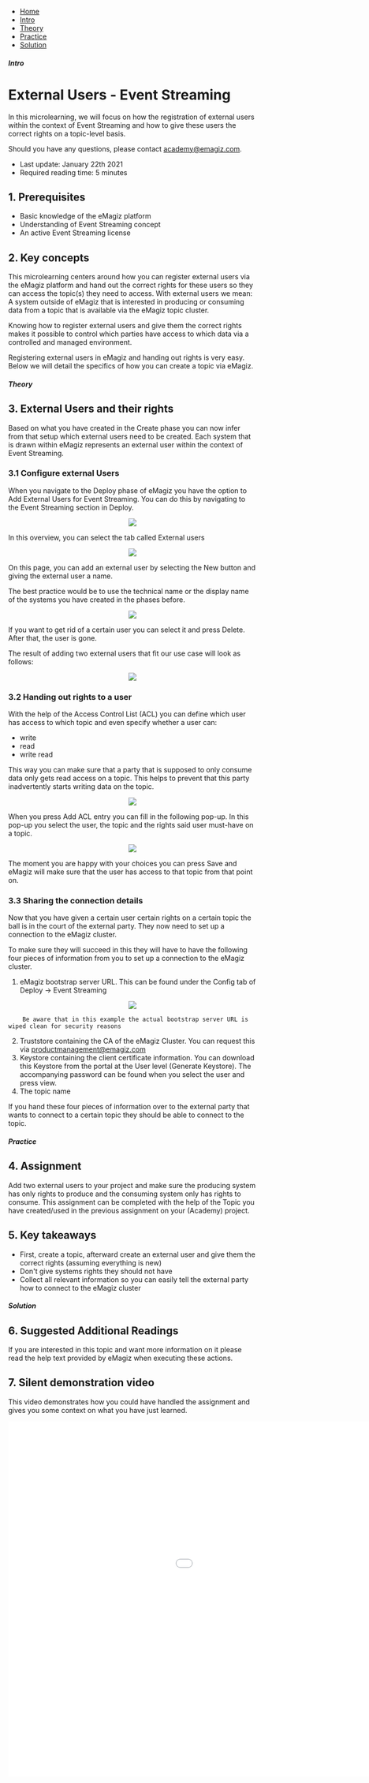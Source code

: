 <div class="ez-academy">
	<div class="ez-academy__body">
		<main class="micro-learning">
		<ul class="doc-nav">
			<li class="doc-nav__item"><a href="../../docs/microlearning/crashcourse-eventstreaming-index" class="doc-nav__link">Home</a></li>
			<li class="doc-nav__item"><a href="#intro" class="doc-nav__link">Intro</a></li>
			<li class="doc-nav__item"><a href="#theory" class="doc-nav__link">Theory</a></li>
			<li class="doc-nav__item"><a href="#practice" class="doc-nav__link">Practice</a></li>
			<li class="doc-nav__item"><a href="#solution" class="doc-nav__link">Solution</a></li>
		</ul>

<div class="doc">

##### Intro

# External Users - Event Streaming

In this microlearning, we will focus on how the registration of external users within the context of Event Streaming and how to give these users the correct rights on a topic-level basis.

Should you have any questions, please contact academy@emagiz.com.

- Last update: January 22th 2021
- Required reading time: 5 minutes

## 1. Prerequisites
- Basic knowledge of the eMagiz platform
- Understanding of Event Streaming concept
- An active Event Streaming license

## 2. Key concepts
This microlearning centers around how you can register external users via the eMagiz platform and hand out the correct rights for these users so they can access the topic(s) they need to access.
With external users we mean: A system outside of eMagiz that is interested in producing or consuming data from a topic that is available via the eMagiz topic cluster.

Knowing how to register external users and give them the correct rights makes it possible to control which parties have access to which data via a controlled and managed environment.

Registering external users in eMagiz and handing out rights is very easy. Below we will detail the specifics of how you can create a topic via eMagiz.

##### Theory

## 3. External Users and their rights

Based on what you have created in the Create phase you can now infer from that setup which external users need to be created. 
Each system that is drawn within eMagiz represents an external user within the context of Event Streaming.

### 3.1 Configure external Users

When you navigate to the Deploy phase of eMagiz you have the option to Add External Users for Event Streaming. You can do this by navigating to the Event Streaming section in Deploy.

<p align="center"><img src="../../img/microlearning/crashcourse-eventstreaming-create-your-topic--es-deploy-event-streaming-config.png"></p>

In this overview, you can select the tab called External users

<p align="center"><img src="../../img/microlearning/crashcourse-eventstreaming-external-users-es--es-deploy-event-streaming-external-users-config.png"></p>

On this page, you can add an external user by selecting the New button and giving the external user a name. 

The best practice would be to use the technical name or the display name of the systems you have created in the phases before.

<p align="center"><img src="../../img/microlearning/crashcourse-eventstreaming-external-users-es--es-deploy-event-streaming-external-users-config-pop-up-filled-in.png"></p>

If you want to get rid of a certain user you can select it and press Delete. After that, the user is gone.

The result of adding two external users that fit our use case will look as follows:

<p align="center"><img src="../../img/microlearning/crashcourse-eventstreaming-external-users-es--es-deploy-event-streaming-external-users-config-result.png"></p>

### 3.2 Handing out rights to a user

With the help of the Access Control List (ACL) you can define which user has access to which topic and even specify whether a user can:

- write
- read
- write read

This way you can make sure that a party that is supposed to only consume data only gets read access on a topic. This helps to prevent that this party inadvertently starts writing data on the topic.

<p align="center"><img src="../../img/microlearning/crashcourse-eventstreaming-external-users-es--es-deploy-event-streaming-acl-config.png"></p>

When you press Add ACL entry you can fill in the following pop-up. In this pop-up you select the user, the topic and the rights said user must-have on a topic.

<p align="center"><img src="../../img/microlearning/crashcourse-eventstreaming-external-users-es--es-deploy-event-streaming-acl-config-pop-up.png"></p>

The moment you are happy with your choices you can press Save and eMagiz will make sure that the user has access to that topic from that point on.

### 3.3 Sharing the connection details

Now that you have given a certain user certain rights on a certain topic the ball is in the court of the external party. They now need to set up a connection to the eMagiz cluster.

To make sure they will succeed in this they will have to have the following four pieces of information from you to set up a connection to the eMagiz cluster.

1. eMagiz bootstrap server URL. This can be found under the Config tab of Deploy -> Event Streaming

<p align="center"><img src="../../img/microlearning/crashcourse-eventstreaming-external-users-es--es-deploy-event-streaming-config-details.png"></p>

		Be aware that in this example the actual bootstrap server URL is wiped clean for security reasons
2. Truststore containing the CA of the eMagiz Cluster. You can request this via productmanagement@emagiz.com
3. Keystore containing the client certificate information. You can download this Keystore from the portal at the User level (Generate Keystore). The accompanying password can be found when you select the user and press view.
4. The topic name

If you hand these four pieces of information over to the external party that wants to connect to a certain topic they should be able to connect to the topic.

##### Practice

## 4. Assignment

Add two external users to your project and make sure the producing system has only rights to produce and the consuming system only has rights to consume. 
This assignment can be completed with the help of the Topic you have created/used in the previous assignment on your (Academy) project.

## 5. Key takeaways

- First, create a topic, afterward create an external user and give them the correct rights (assuming everything is new)
- Don't give systems rights they should not have
- Collect all relevant information so you can easily tell the external party how to connect to the eMagiz cluster

##### Solution

## 6. Suggested Additional Readings

If you are interested in this topic and want more information on it please read the help text provided by eMagiz when executing these actions.

## 7. Silent demonstration video

This video demonstrates how you could have handled the assignment and gives you some context on what you have just learned.

<iframe width="1280" height="720" src="../../vid/microlearning/crashcourse-eventstreaming-external-users-es.mp4" frameborder="0" allow="accelerometer; autoplay; clipboard-write; encrypted-media; gyroscope; picture-in-picture" allowfullscreen></iframe>

</div>
</main>
</div>
</div>